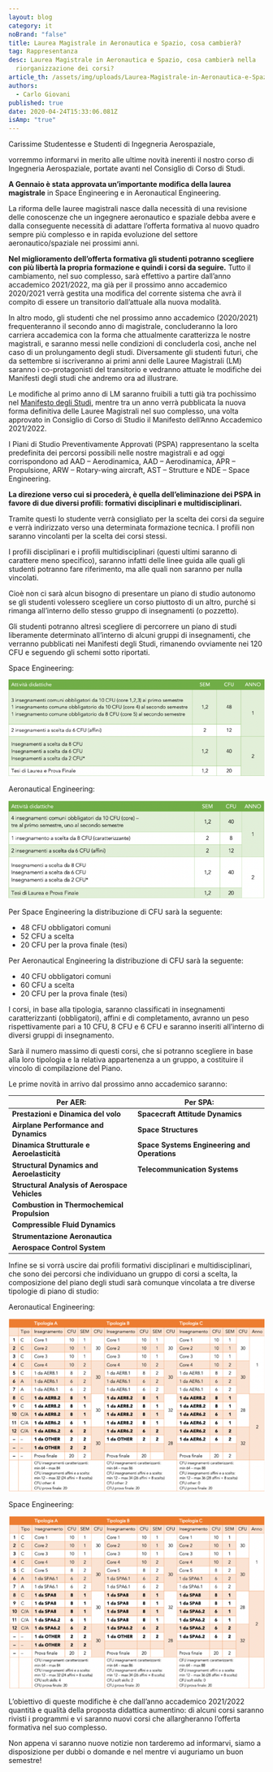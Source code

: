 ```yaml
---
layout: blog
category: it
noBrand: "false"
title: Laurea Magistrale in Aeronautica e Spazio, cosa cambierà?
tag: Rappresentanza
desc: Laurea Magistrale in Aeronautica e Spazio, cosa cambierà nella
  riorganizzazione dei corsi?
article_th: /assets/img/uploads/Laurea-Magistrale-in-Aeronautica-e-Spazio,-cosa-cambierà-nella-riorganizzazione-dei-corsi-.jpg
authors:
  - Carlo Giovani
published: true
date: 2020-04-24T15:33:06.081Z
isAmp: "true"
---
```

Carissime Studentesse e Studenti di Ingegneria Aerospaziale, 

vorremmo informarvi in merito alle ultime novità inerenti il nostro corso di Ingegneria Aerospaziale, portate avanti nel Consiglio di Corso di Studi.

**A Gennaio è stata approvata un’importante modifica della laurea magistrale** in Space Engineering e in Aeronautical Engineering.

La riforma delle lauree magistrali nasce dalla necessità di una revisione delle conoscenze che un ingegnere aeronautico e spaziale debba avere e dalla conseguente necessità di adattare l’offerta formativa al nuovo quadro sempre più complesso e in rapida evoluzione del settore aeronautico/spaziale nei prossimi anni. 

**Nel miglioramento dell’offerta formativa gli studenti potranno scegliere con più libertà la propria formazione e quindi i corsi da seguire.** Tutto il cambiamento, nel suo complesso, sarà effettivo a partire dall’anno accademico 2021/2022, ma già per il prossimo anno accademico 2020/2021 verrà gestita una modifica del corrente sistema che avrà il compito di essere un transitorio dall’attuale alla nuova modalità. 

In altro modo, gli studenti che nel prossimo anno accademico (2020/2021) frequenteranno il secondo anno di magistrale, concluderanno la loro carriera accademica con la forma che attualmente caratterizza le nostre magistrali, e saranno messi nelle condizioni di concluderla così, anche nel caso di un prolungamento degli studi. Diversamente gli studenti futuri, che da settembre si iscriveranno ai primi anni delle Lauree Magistrali (LM) saranno i co-protagonisti del transitorio e vedranno attuate le modifiche dei Manifesti degli studi che andremo ora ad illustrare.

Le modifiche al primo anno di LM saranno fruibili a tutti già tra pochissimo nel [Manifesto degli Studi](https://www4.ceda.polimi.it/manifesti/manifesti/controller/ManifestoPublic.do?check_params=1&polij_device_category=DESKTOP&__pj0=0&__pj1=4e11ef85a5b79907984c10420fbf53a3), mentre tra un anno verrà pubblicata la nuova forma definitiva delle Lauree Magistrali nel suo complesso, una volta approvato in Consiglio di Corso di Studio il Manifesto dell’Anno Accademico 2021/2022.

I Piani di Studio Preventivamente Approvati (PSPA) rappresentano la scelta predefinita dei percorsi possibili nelle nostre magistrali e ad oggi corrispondono ad AAD – Aerodinamica, AAD – Aerodinamica, APR – Propulsione, ARW – Rotary-wing aircraft, AST – Strutture e NDE – Space Engineering.

**La direzione verso cui si procederà, è quella dell’eliminazione dei PSPA in favore di due diversi profili: formativi disciplinari e multidisciplinari.** 

Tramite questi lo studente verrà consigliato per la scelta dei corsi da seguire e verrà indirizzato verso una determinata formazione tecnica. I profili non saranno vincolanti per la scelta dei corsi stessi. 

I profili disciplinari e i profili multidisciplinari (questi ultimi saranno di carattere meno specifico), saranno infatti delle linee guida alle quali gli studenti potranno fare riferimento, ma alle quali non saranno per nulla vincolati.

Cioè non ci sarà alcun bisogno di presentare un piano di studio autonomo se gli studenti volessero scegliere un corso piuttosto di un altro, purché si rimanga all’interno dello stesso gruppo di insegnamenti (o pozzetto).

Gli studenti potranno altresì scegliere di percorrere un piano di studi liberamente determinato all’interno di alcuni gruppi di insegnamenti, che verranno pubblicati nei Manifesti degli Studi, rimanendo ovviamente nei 120 CFU e seguendo gli schemi sotto riportati.

Space Engineering:

![](/assets/img/uploads/1-768x289.png)

Aeronautical Engineering:

![](/assets/img/uploads/2-768x296.png)

Per Space Engineering la distribuzione di CFU sarà la seguente:

* 48 CFU obbligatori comuni
* 52 CFU a scelta
* 20 CFU per la prova finale (tesi)

Per Aeronautical Engineering la distribuzione di CFU sarà la seguente:

* 40 CFU obbligatori comuni
* 60 CFU a scelta
* 20 CFU per la prova finale (tesi)

I corsi, in base alla tipologia, saranno classificati in insegnamenti caratterizzanti (obbligatori), affini e di completamento, avranno un peso rispettivamente pari a 10 CFU, 8 CFU e 6 CFU e saranno inseriti all’interno di diversi gruppi di insegnamento.

Sarà il numero massimo di questi corsi, che si potranno scegliere in base alla loro tipologia e la relativa appartenenza a un gruppo, a costituire il vincolo di compilazione del Piano. 

Le prime novità in arrivo dal prossimo anno accademico saranno:

| Per AER:                                      | Per SPA:                                     |
| --------------------------------------------- | -------------------------------------------- |
| **Prestazioni e Dinamica del volo**           | **Spacecraft Attitude Dynamics**             |
| **Airplane Performance and Dynamics**         | **Space Structures**                         |
| **Dinamica Strutturale e Aeroelasticità**     | **Space Systems Engineering and Operations** |
| **Structural Dynamics and Aeroelasticity**    | **Telecommunication Systems**                |
| **Structural Analysis of Aerospace Vehicles** |                                              |
| **Combustion in Thermochemical Propulsion**   |                                              |
| **Compressible Fluid Dynamics**               |                                              |
| **Strumentazione Aeronautica**                |                                              |
| **Aerospace Control System**                  |                                              |

Infine se si vorrà uscire dai profili formativi disciplinari e multidisciplinari, che sono dei percorsi che individuano un gruppo di corsi a scelta, la composizione del piano degli studi sarà comunque vincolata a tre diverse tipologie di piano di studio: 

Aeronautical Engineering:

![](/assets/img/uploads/3-768x519.png)

Space Engineering:

![](/assets/img/uploads/4-768x519.png)

L’obiettivo di queste modifiche è che dall’anno accademico 2021/2022 quantità e qualità della proposta didattica aumentino: di alcuni corsi saranno rivisti i programmi e vi saranno nuovi corsi che allargheranno l’offerta formativa nel suo complesso. 

Non appena vi saranno nuove notizie non tarderemo ad informarvi, siamo a disposizione per dubbi o domande e nel mentre vi auguriamo un buon semestre!